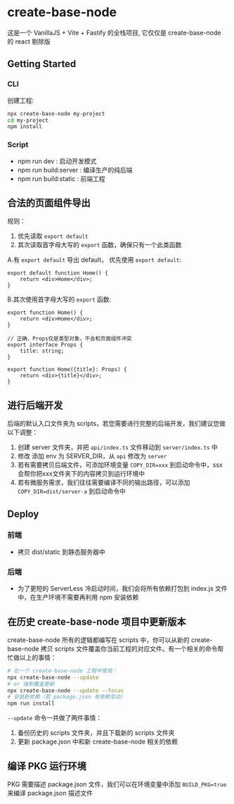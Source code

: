 # create-base-node

这是一个 VanillaJS + Vite + Fastify 的全栈项目, 它仅仅是 create-base-node 的 react 剔除版


## Getting Started

### CLI

创建工程:

```bash
npx create-base-node my-project
cd my-project
npm install
```

### Script

- npm run dev : 启动开发模式
- npm run build:server : 编译生产的纯后端
- npm run build:static : 前端工程

## 合法的页面组件导出

规则：

1. 优先读取 `export default`
2. 其次读取首字母大写的 `export` 函数，确保只有一个此类函数

A.有 `export default` 导出 default， 优先使用 `export default`:

```tsx
export default function Home() {
    return <div>Home</div>;
}
```

B.其次使用首字母大写的 `export` 函数:

```tsx
export function Home() {
    return <div>Home</div>;
}
```

```tsx
// 正确，Props仅是类型对象，不会和页面组件冲突
export interface Props {
    title: string;
}

export function Home({title}: Props) {
    return <div>{title}</div>;
}
```

## 进行后端开发

后端的默认入口文件夹为 scripts，若您需要进行完整的后端开发，我们建议您做以下调整：

1. 创建 server 文件夹，并把 `api/index.ts` 文件移动到 `server/index.ts` 中
2. 修改 添加 env 为 SERVER_DIR，从 `api` 修改为 `server`
3. 若有需要拷贝后端文件，可添加环境变量 `COPY_DIR=xxx` 到启动命令中，ssx 会帮你把xxx文件夹下的内容拷贝到运行环境中
4. 若有微服务需求，我们往往需要编译不同的输出路径，可以添加 `COPY_DIR=dist/server-a` 到启动命令中


## Deploy

### 前端

- 拷贝 dist/static 到静态服务器中

### 后端

- 为了更短的 ServerLess 冷启动时间，我们会将所有依赖打包到 index.js 文件中，在生产环境不需要再利用 npm 安装依赖

## 在历史 create-base-node 项目中更新版本

create-base-node 所有的逻辑都编写在 scripts 中，你可以从新的 create-base-node 拷贝 scripts 文件覆盖你当前工程的对应文件。有一个相关的命令帮忙做以上的事情：

```bash
# 在一个 create-base-node 工程中使用：
npx create-base-node --update
# or 强制覆盖更新
npx create-base-node --update --focus
# 安装新依赖（若 package.json 有依赖变动）
npm run install
```

`--update` 命令一共做了两件事情：

1. 备份历史的 scripts 文件夹，并且下载新的 scripts 文件夹
2. 更新 package.json 中和新 create-base-node 相关的依赖

## 编译 PKG 运行环境

PKG 需要描述 package.json 文件，我们可以在环境变量中添加 `BUILD_PKG=true` 来编译 package.json 描述文件



